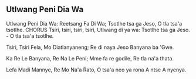 ## Utlwang Peni Dia Wa

Utlwang Peni Dia Wa: Reetsang Fa Di Wa;
Tsotlhe tsa ga Jeso, O tla tsa'a tsotlhe.
CHORUS
Tsiri, tsiri, tsiri, tsiri, Utlwang di ya wa:
Tsotlhe tsa ga Jeso. - O tla tsa'a tsotlhe.

Tsiri, Tsiri Fela, Mo Diatlanyaneng;
Re di naya Jeso Banyana ba 'Gwe.

Ka Re Le Banyana, Re Na Le Peni;
Mme fa re godile, Re tla na'a thata.

Lefa Madi Mannye, Re Mo Na'a Rato,
O tsa'a neo ya rona A ntse A nyenya.

